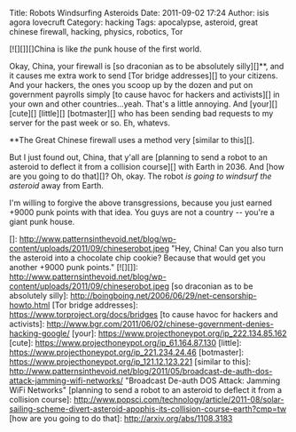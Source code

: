 Title: Robots Windsurfing Asteroids
Date: 2011-09-02 17:24
Author: isis agora lovecruft
Category: hacking
Tags: apocalypse, asteroid, great chinese firewall, hacking, physics, robotics, Tor

[![][]][]China is like *the* punk house of the first world.

Okay, China, your firewall is [so draconian as to be absolutely
silly][]\*\*, and it causes me extra work to send [Tor bridge
addresses][] to your citizens. And your hackers, the ones you scoop up
by the dozen and put on government payrolls simply [to cause havoc for
hackers and activists][] in your own and other countries...yeah. That's
a little annoying. And [your][] [cute][] [little][] [botmaster][] who
has been sending bad requests to my server for the past week or so. Eh,
whatevs.

\*\*The Great Chinese firewall uses a method very [similar to this][].

But I just found out, China, that y'all are [planning to send a robot to
an asteroid to deflect it from a collision course][] with Earth in 2036.
And [how are you going to do that][]? Oh, okay. The robot *is going to
windsurf the asteroid* away from Earth.

I'm willing to forgive the above transgressions, because you just earned
+9000 punk points with that idea. You guys are not a country -- you're a
giant punk house.

  []: http://www.patternsinthevoid.net/blog/wp-content/uploads/2011/09/chineserobot.jpeg
    "Hey, China! Can you also turn the asteroid into a chocolate chip cookie? Because that would get you another +9000 punk points."
  [![][]]: http://www.patternsinthevoid.net/blog/wp-content/uploads/2011/09/chineserobot.jpeg
  [so draconian as to be absolutely silly]: http://boingboing.net/2006/06/29/net-censorship-howto.html
  [Tor bridge addresses]: https://www.torproject.org/docs/bridges
  [to cause havoc for hackers and activists]: http://www.bgr.com/2011/06/02/chinese-government-denies-hacking-google/
  [your]: https://www.projecthoneypot.org/ip_222.134.85.162
  [cute]: https://www.projecthoneypot.org/ip_61.164.87.130
  [little]: https://www.projecthoneypot.org/ip_221.234.24.46
  [botmaster]: https://www.projecthoneypot.org/ip_121.12.123.221
  [similar to this]: http://www.patternsinthevoid.net/blog/2011/05/broadcast-de-auth-dos-attack-jamming-wifi-networks/
    "Broadcast De-auth DOS Attack: Jamming WiFi Networks"
  [planning to send a robot to an asteroid to deflect it from a
  collision course]: http://www.popsci.com/technology/article/2011-08/solar-sailing-scheme-divert-asteroid-apophis-its-collision-course-earth?cmp=tw
  [how are you going to do that]: http://arxiv.org/abs/1108.3183
